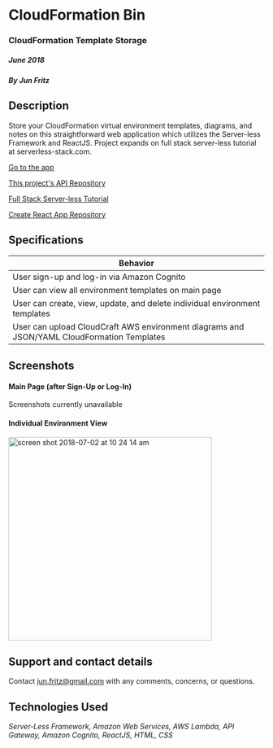 # CloudFormation Bin

### CloudFormation Template Storage

#####  _June 2018_

##### By _Jun Fritz_

## Description
Store your CloudFormation virtual environment templates, diagrams, and notes on this straightforward web application which utilizes the Server-less Framework and ReactJS.  Project expands on full stack server-less tutorial at serverless-stack.com.

[Go to the app](https://environments.junmarcel.info)

[This project's API Repository](https://github.com/JMFritz/CloudFormation-template-app)

[Full Stack Server-less Tutorial](https://serverless-stack.com/)

[Create React App Repository](https://github.com/facebook/create-react-app)




## Specifications
 |Behavior|
 |---|
 | User sign-up and log-in via Amazon Cognito |
 | User can view all environment templates on main page |
 | User can create, view, update, and delete individual environment templates  |
 | User can upload CloudCraft AWS environment diagrams and JSON/YAML CloudFormation Templates|

## Screenshots
#### Main Page (after Sign-Up or Log-In)
Screenshots currently unavailable

#### Individual Environment View

<img width="400" alt="screen shot 2018-07-02 at 10 24 14 am" src="https://user-images.githubusercontent.com/25647710/42177773-d521f6f4-7de2-11e8-869c-758c5b735027.png">

## Support and contact details

 Contact jun.fritz@gmail.com with any comments, concerns, or questions.

## Technologies Used

 _Server-Less Framework, Amazon Web Services, AWS Lambda, API Gateway, Amazon Cognito, ReactJS, HTML, CSS_
